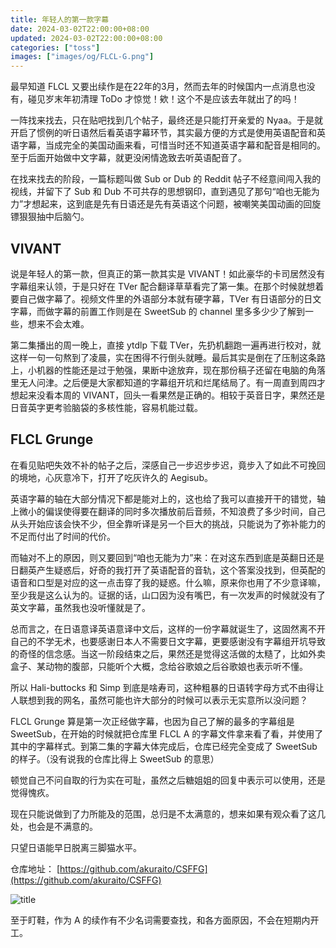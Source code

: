 ```yaml
---
title: 年轻人的第一款字幕
date: 2024-03-02T22:00:00+08:00
updated: 2024-03-02T22:00:00+08:00
categories: ["toss"]
images: ["images/og/FLCL-G.png"]
---
```


最早知道 FLCL 又要出续作是在22年的3月，然而去年的时候国内一点消息也没有，碰见岁末年初清理 ToDo 才惊觉！欸！这个不是应该去年就出了的吗！<!--more-->

一阵找来找去，只在贴吧找到几个帖子，最终还是只能打开亲爱的 Nyaa。于是就开启了惯例的听日语然后看英语字幕环节，其实最方便的方式是使用英语配音和英语字幕，当成完全的美国动画来看，可惜当时还不知道英语字幕和配音是相同的。至于后面开始做中文字幕，就更没闲情逸致去听英语配音了。

在找来找去的阶段，一篇标题叫做 Sub or Dub 的 Reddit 帖子不经意间闯入我的视线，并留下了 Sub 和 Dub 不可共存的思想钢印，直到遇见了那句“咱也无能为力”才想起来，这到底是先有日语还是先有英语这个问题，被嘲笑美国动画的回旋镖狠狠抽中后脑勺。

## VIVANT

说是年轻人的第一款，但真正的第一款其实是 VIVANT！如此豪华的卡司居然没有字幕组来认领，于是只好在 TVer 配合翻译草草看完了第一集。在那个时候就想着要自己做字幕了。视频文件里的外语部分本就有硬字幕，TVer 有日语部分的日文字幕，而做字幕的前置工作则是在 SweetSub 的 channel 里多多少少了解到一些，想来不会太难。

第二集播出的周一晚上，直接 ytdlp 下载 TVer，先扔机翻跑一遍再进行校对，就这样一句一句熬到了凌晨，实在困得不行倒头就睡。最后其实是倒在了压制这条路上，小机器的性能还是过于勉强，果断中途放弃，现在那份稿子还留在电脑的角落里无人问津。之后便是大家都知道的字幕组开坑和烂尾结局了。有一周直到周四才想起来没看本周的 VIVANT，回头一看果然是正确的。相较于英音日字，果然还是日音英字更考验脑袋的多核性能，容易机能过载。

## FLCL Grunge

在看见贴吧失效不补的帖子之后，深感自己一步迟步步迟，竟步入了如此不可挽回的境地，心灰意冷下，打开了吃灰许久的 Aegisub。

英语字幕的轴在大部分情况下都是能对上的，这也给了我可以直接开干的错觉，轴上微小的偏误使得要在翻译的同时多次播放前后音频，不知浪费了多少时间，自己从头开始应该会快不少，但全靠听译是另一个巨大的挑战，只能说为了弥补能力的不足而付出了时间的代价。

而轴对不上的原因，则又要回到“咱也无能为力”来：在对这东西到底是英翻日还是日翻英产生疑惑后，好奇的我打开了英语配音的音轨，这个答案没找到，但英配的语音和口型是对应的这一点击穿了我的疑惑。什么嘛，原来你也用了不少意译嘛，至少我是这么认为的。证据的话，山口因为没有嘴巴，有一次发声的时候就没有了英文字幕，虽然我也没听懂就是了。

总而言之，在日语意译英语意译中文后，这样的一份字幕就诞生了，这固然离不开自己的不学无术，也要感谢日本人不需要日文字幕，更要感谢没有字幕组开坑导致的奇怪的信念感。当这一阶段结束之后，果然还是觉得这活做的太糙了，比如外卖盒子、某动物的腹部，只能听个大概，念给谷歌娘之后谷歌娘也表示听不懂。

所以 Hali-buttocks 和 Simp 到底是啥寿司，这种粗暴的日语转字母方式不由得让人联想到我的网名，虽然可能也许大部分的时候可以表示无实意所以没问题？

FLCL Grunge 算是第一次正经做字幕，也因为自己了解的最多的字幕组是 SweetSub，在开始的时候就把仓库里 FLCL A 的字幕文件拿来看了看，并使用了其中的字幕样式。到第二集的字幕大体完成后，仓库已经完全变成了 SweetSub 的样子。（没有说我的仓库比得上 SweetSub 的意思）

顿觉自己不问自取的行为实在可耻，虽然之后糖姐姐的回复中表示可以使用，还是觉得愧疚。

现在只能说做到了力所能及的范围，总归是不太满意的，想来如果有观众看了这几处，也会是不满意的。

只望日语能早日脱离三脚猫水平。

仓库地址： [https://github.com/akuraito/CSFFG](https://github.com/akuraito/CSFFG)

![title](/images/FLCL-G/title.webp)

至于盯鞋，作为 A 的续作有不少名词需要查找，和各方面原因，不会在短期内开工。